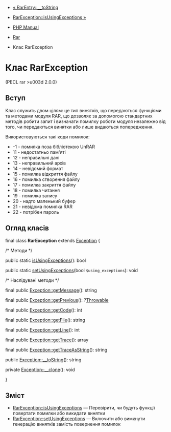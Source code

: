 - [« RarEntry::\_\_toString](rarentry.tostring.md)
- [RarException::isUsingExceptions
»](rarexception.isusingexceptions.md)

- [PHP Manual](index.md)
- [Rar](book.rar.md)
- Клас RarException

# Клас RarException

(PECL rar \>u003d 2.0.0)

## Вступ

Клас служить двом цілям: це тип винятків, що передаються функціями та
методами модуля RAR, що дозволяє за допомогою стандартних методів
робити запит і визначати помилку роботи модуля незалежно від того,
чи передаються винятки або лише видаються попередження.

Використовуються такі коди помилок:

- -1 - помилка поза бібліотекою UnRAR
- 11 - недостатньо пам'яті
- 12 - неправильні дані
- 13 - неправильний архів
- 14 – невідомий формат
- 15 - помилка відкриття файлу
- 16 - помилка створення файлу
- 17 - помилка закриття файлу
- 18 - помилка читання
- 19 - помилка запису
- 20 - надто маленький буфер
- 21 - невідома помилка RAR
- 22 - потрібен пароль

## Огляд класів

final class **RarException** extends [Exception](class.exception.md) {

/\* Методи \*/

public static
[isUsingExceptions](rarexception.isusingexceptions.md)(): bool

public static
[setUsingExceptions](rarexception.setusingexceptions.md)(bool
`$using_exceptions`): void

/\* Наслідувані методи \*/

final public [Exception::getMessage](exception.getmessage.md)():
string

final public [Exception::getPrevious](exception.getprevious.md)():
?[Throwable](class.throwable.md)

final public [Exception::getCode](exception.getcode.md)(): int

final public [Exception::getFile](exception.getfile.md)(): string

final public [Exception::getLine](exception.getline.md)(): int

final public [Exception::getTrace](exception.gettrace.md)(): array

final public
[Exception::getTraceAsString](exception.gettraceasstring.md)(): string

public [Exception::\_\_toString](exception.tostring.md)(): string

private [Exception::\_\_clone](exception.clone.md)(): void

}

## Зміст

- [RarException::isUsingExceptions](rarexception.isusingexceptions.md)
— Перевірити, чи будуть функції повертати помилки або викидати
винятки
- [RarException::setUsingExceptions](rarexception.setusingexceptions.md)
— Включити або вимкнути генерацію винятків замість повернення
помилок
